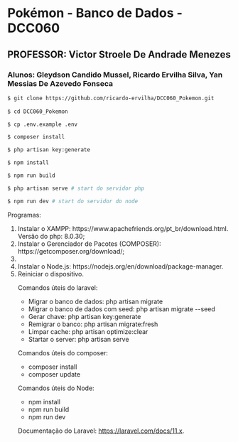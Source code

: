 # Pokémon - Banco de Dados - DCC060

## PROFESSOR: Victor Stroele De Andrade Menezes

### Alunos: Gleydson Candido Mussel, Ricardo Ervilha Silva, Yan Messias De Azevedo Fonseca


```bash
$ git clone https://github.com/ricardo-ervilha/DCC060_Pokemon.git
 
$ cd DCC060_Pokemon

$ cp .env.example .env

$ composer install

$ php artisan key:generate

$ npm install

$ npm run build

$ php artisan serve # start do servidor php

$ npm run dev # start do servidor do node
```

<p>Programas:</p>
<ol>
    <li>Instalar o XAMPP: https://www.apachefriends.org/pt_br/download.html. Versão do php: 8.0.30; 
    </li>
    <li>Instalar o Gerenciador de Pacotes (COMPOSER): https://getcomposer.org/download/;</li>
    <li></li>
    <li>Instalar o Node.js: https://nodejs.org/en/download/package-manager.</li>
    <li>Reiniciar o dispositivo.</li>
</ul>

<p>Comandos úteis do laravel:</p>
<ul>
    <li>Migrar o banco de dados: php artisan migrate</li>
    <li>Migrar o banco de dados com seed: php artisan migrate --seed</li>
    <li>Gerar chave: php artisan key:generate</li>
    <li>Remigrar o banco: php artisan migrate:fresh</li>
    <li>Limpar cache: php artisan optimize:clear</li>
    <li>Startar o server: php artisan serve</li>
</ul>

<p>Comandos úteis do composer:</p>
<ul>
    <li>composer install</li>
    <li>composer update</li>
</ul>

<p>Comandos úteis do Node:</p>
<ul>
    <li>npm install</li>
    <li>npm run build</li>
    <li>npm run dev</li>
</ul>

Documentação do Laravel: https://laravel.com/docs/11.x.